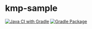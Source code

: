 # kmp-sample

[![Java CI with Gradle](https://github.com/TakenokoTech/kmp-sample/actions/workflows/gradle.yml/badge.svg)](https://github.com/TakenokoTech/kmp-sample/actions/workflows/gradle.yml)
[![Gradle Package](https://github.com/TakenokoTech/kmp-sample/actions/workflows/gradle-publish.yml/badge.svg)](https://github.com/TakenokoTech/kmp-sample/actions/workflows/gradle-publish.yml)
